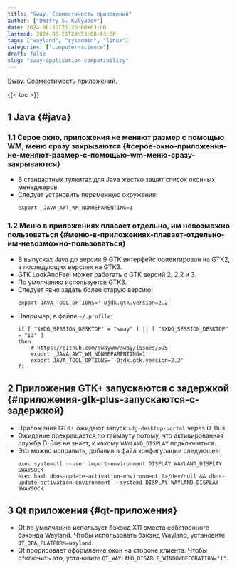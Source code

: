 ```yaml
---
title: "Sway. Совместимость приложений"
author: ["Dmitry S. Kulyabov"]
date: 2024-06-20T21:26:00+03:00
lastmod: 2024-06-21T20:53:00+03:00
tags: ["wayland", "sysadmin", "linux"]
categories: ["computer-science"]
draft: false
slug: "sway-application-compatibility"
---
```


Sway. Совместимость приложений.

<!--more-->

{{< toc >}}


## <span class="section-num">1</span> Java {#java}


### <span class="section-num">1.1</span> Серое окно, приложения не меняют размер с помощью WM, меню сразу закрываются {#серое-окно-приложения-не-меняют-размер-с-помощью-wm-меню-сразу-закрываются}

-   В стандартных тулкитах для Java жестко зашит список оконных менеджеров.
-   Следует установить переменную окружения:
    ```shell
    export _JAVA_AWT_WM_NONREPARENTING=1
    ```


### <span class="section-num">1.2</span> Меню в приложениях плавает отдельно, им невозможно пользоваться {#меню-в-приложениях-плавает-отдельно-им-невозможно-пользоваться}

-   В выпусках Java до версии 9 GTK интерфейс ориентирован на GTK2, в последующих версиях на GTK3.
-   GTK LookAndFeel может работать с GTK версий 2, 2.2 и 3.
-   По умолчанию используется GTK3.
-   Следует явно задать более старую версию:
    ```shell
    export JAVA_TOOL_OPTIONS='-Djdk.gtk.version=2.2'
    ```
-   Например, в файле `~/.profile`:
    ```shell
    if [ "$XDG_SESSION_DESKTOP" = "sway" ] || [ "$XDG_SESSION_DESKTOP" = "i3" ]
    then
        # https://github.com/swaywm/sway/issues/595
        export _JAVA_AWT_WM_NONREPARENTING=1
        export JAVA_TOOL_OPTIONS='-Djdk.gtk.version=2.2'
    fi
    ```


## <span class="section-num">2</span> Приложения GTK+ запускаются с задержкой {#приложения-gtk-plus-запускаются-с-задержкой}

-   Приложения GTK+ ожидают запуск `xdg-desktop-portal` через D-Bus.
-   Ожидание прекращается по таймауту потому, что активированная служба D-Bus не знает, к какому `WAYLAND_DISPLAY` подключиться.
-   Это можно исправить, добавив в файл конфигурации следующее:
    ```shell
    exec systemctl --user import-environment DISPLAY WAYLAND_DISPLAY SWAYSOCK
    exec hash dbus-update-activation-environment 2>/dev/null && dbus-update-activation-environment --systemd DISPLAY WAYLAND_DISPLAY SWAYSOCK
    ```


## <span class="section-num">3</span> Qt приложения {#qt-приложения}

-   Qt по умолчанию использует бэкэнд X11 вместо собственного бэкэнда Wayland. Чтобы использовать бэкэнд Wayland, установите `QT_QPA_PLATFORM=wayland`.
-   Qt прорисовает оформление окон на стороне клиента. Чтобы отключить это, установите `QT_WAYLAND_DISABLE_WINDOWDECORATION="1"`.

